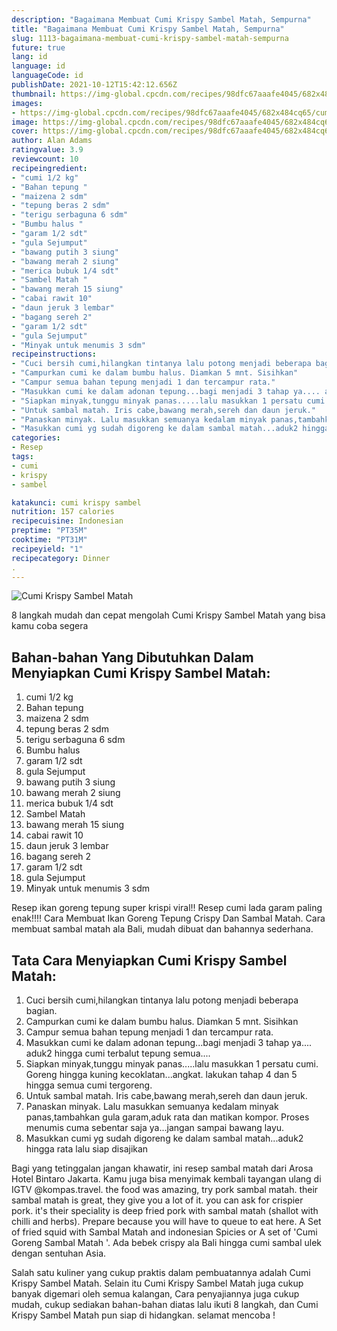 ```yaml
---
description: "Bagaimana Membuat Cumi Krispy Sambel Matah, Sempurna"
title: "Bagaimana Membuat Cumi Krispy Sambel Matah, Sempurna"
slug: 1113-bagaimana-membuat-cumi-krispy-sambel-matah-sempurna
future: true
lang: id
language: id
languageCode: id
publishDate: 2021-10-12T15:42:12.656Z 
thumbnail: https://img-global.cpcdn.com/recipes/98dfc67aaafe4045/682x484cq65/cumi-krispy-sambel-matah-foto-resep-utama.png
images:
- https://img-global.cpcdn.com/recipes/98dfc67aaafe4045/682x484cq65/cumi-krispy-sambel-matah-foto-resep-utama.png
image: https://img-global.cpcdn.com/recipes/98dfc67aaafe4045/682x484cq65/cumi-krispy-sambel-matah-foto-resep-utama.png
cover: https://img-global.cpcdn.com/recipes/98dfc67aaafe4045/682x484cq65/cumi-krispy-sambel-matah-foto-resep-utama.png
author: Alan Adams
ratingvalue: 3.9
reviewcount: 10
recipeingredient:
- "cumi 1/2 kg"
- "Bahan tepung "
- "maizena 2 sdm"
- "tepung beras 2 sdm"
- "terigu serbaguna 6 sdm"
- "Bumbu halus "
- "garam 1/2 sdt"
- "gula Sejumput"
- "bawang putih 3 siung"
- "bawang merah 2 siung"
- "merica bubuk 1/4 sdt"
- "Sambel Matah "
- "bawang merah 15 siung"
- "cabai rawit 10"
- "daun jeruk 3 lembar"
- "bagang sereh 2"
- "garam 1/2 sdt"
- "gula Sejumput"
- "Minyak untuk menumis 3 sdm"
recipeinstructions:
- "Cuci bersih cumi,hilangkan tintanya lalu potong menjadi beberapa bagian."
- "Campurkan cumi ke dalam bumbu halus. Diamkan 5 mnt. Sisihkan"
- "Campur semua bahan tepung menjadi 1 dan tercampur rata."
- "Masukkan cumi ke dalam adonan tepung...bagi menjadi 3 tahap ya.... aduk2 hingga cumi terbalut tepung semua...."
- "Siapkan minyak,tunggu minyak panas.....lalu masukkan 1 persatu cumi. Goreng hingga kuning kecoklatan...angkat. lakukan tahap 4 dan 5 hingga semua cumi tergoreng."
- "Untuk sambal matah. Iris cabe,bawang merah,sereh dan daun jeruk."
- "Panaskan minyak. Lalu masukkan semuanya kedalam minyak panas,tambahkan gula garam,aduk rata dan matikan kompor. Proses menumis cuma sebentar saja ya...jangan sampai bawang layu."
- "Masukkan cumi yg sudah digoreng ke dalam sambal matah...aduk2 hingga rata lalu siap disajikan"
categories:
- Resep
tags:
- cumi
- krispy
- sambel

katakunci: cumi krispy sambel 
nutrition: 157 calories
recipecuisine: Indonesian
preptime: "PT35M"
cooktime: "PT31M"
recipeyield: "1"
recipecategory: Dinner
. 
---
```



![Cumi Krispy Sambel Matah](https://img-global.cpcdn.com/recipes/98dfc67aaafe4045/682x484cq65/cumi-krispy-sambel-matah-foto-resep-utama.png)

8 langkah mudah dan cepat mengolah  Cumi Krispy Sambel Matah yang bisa kamu coba segera

<!--inarticleads1-->

## Bahan-bahan Yang Dibutuhkan Dalam Menyiapkan Cumi Krispy Sambel Matah:

1. cumi 1/2 kg
1. Bahan tepung 
1. maizena 2 sdm
1. tepung beras 2 sdm
1. terigu serbaguna 6 sdm
1. Bumbu halus 
1. garam 1/2 sdt
1. gula Sejumput
1. bawang putih 3 siung
1. bawang merah 2 siung
1. merica bubuk 1/4 sdt
1. Sambel Matah 
1. bawang merah 15 siung
1. cabai rawit 10
1. daun jeruk 3 lembar
1. bagang sereh 2
1. garam 1/2 sdt
1. gula Sejumput
1. Minyak untuk menumis 3 sdm

Resep ikan goreng tepung super krispi viral!! Resep cumi lada garam paling enak!!!! Cara Membuat Ikan Goreng Tepung Crispy Dan Sambal Matah. Cara membuat sambal matah ala Bali, mudah dibuat dan bahannya sederhana. 

<!--inarticleads2-->

## Tata Cara Menyiapkan Cumi Krispy Sambel Matah:

1. Cuci bersih cumi,hilangkan tintanya lalu potong menjadi beberapa bagian.
1. Campurkan cumi ke dalam bumbu halus. Diamkan 5 mnt. Sisihkan
1. Campur semua bahan tepung menjadi 1 dan tercampur rata.
1. Masukkan cumi ke dalam adonan tepung...bagi menjadi 3 tahap ya.... aduk2 hingga cumi terbalut tepung semua....
1. Siapkan minyak,tunggu minyak panas.....lalu masukkan 1 persatu cumi. Goreng hingga kuning kecoklatan...angkat. lakukan tahap 4 dan 5 hingga semua cumi tergoreng.
1. Untuk sambal matah. Iris cabe,bawang merah,sereh dan daun jeruk.
1. Panaskan minyak. Lalu masukkan semuanya kedalam minyak panas,tambahkan gula garam,aduk rata dan matikan kompor. Proses menumis cuma sebentar saja ya...jangan sampai bawang layu.
1. Masukkan cumi yg sudah digoreng ke dalam sambal matah...aduk2 hingga rata lalu siap disajikan


Bagi yang tetinggalan jangan khawatir, ini resep sambal matah dari Arosa Hotel Bintaro Jakarta. Kamu juga bisa menyimak kembali tayangan ulang di IGTV @kompas.travel. the food was amazing, try pork sambal matah. their sambal matah is great, they give you a lot of it. you can ask for crispier pork. it&#39;s their speciality is deep fried pork with sambal matah (shallot with chilli and herbs). Prepare because you will have to queue to eat here. A Set of fried squid with Sambal Matah and indonesian Spicies or A set of &#39;Cumi Goreng Sambal Matah &#39;. Ada bebek crispy ala Bali hingga cumi sambal ulek dengan sentuhan Asia. 

Salah satu kuliner yang cukup praktis dalam pembuatannya adalah  Cumi Krispy Sambel Matah. Selain itu  Cumi Krispy Sambel Matah  juga cukup banyak digemari oleh semua kalangan, Cara penyajiannya juga cukup mudah, cukup sediakan bahan-bahan diatas lalu ikuti 8 langkah, dan  Cumi Krispy Sambel Matah  pun siap di hidangkan. selamat mencoba !
